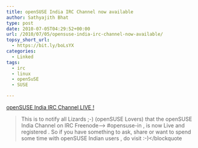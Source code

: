 ```yaml
---
title: openSUSE India IRC Channel now available
author: Sathyajith Bhat
type: post
date: 2010-07-05T04:29:52+00:00
url: /2010/07/05/opensuse-india-irc-channel-now-available/
topsy_short_url:
  - https://bit.ly/boLsYX
categories:
  - Linked
tags:
  - irc
  - linux
  - openSuSE
  - SUSE

---
```

<a HREF="https://lists.opensuse.org/opensuse-announce/2010-07/msg00002.html">openSUSE India IRC Channel LIVE !</a>

> This is to notify all Lizards ;-) (openSUSE Lovers) that the openSUSE India Channel on IRC Freenode–> #opensuse-in , is now Live and registered . So if you have something to ask, share or want to spend some time with openSUSE Indian users , do visit :-)</blockquote